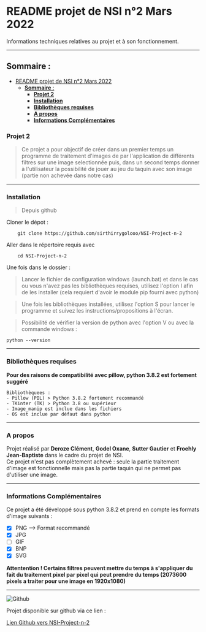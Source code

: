 <!-- -->

# README projet de NSI n°2 Mars 2022  

Informations techniques relatives au projet et à son
fonctionnement.

***

## __Sommaire__ :

- [README projet de NSI n°2 Mars 2022](#readme-projet-de-nsi-n2-mars-2022)
  - [__Sommaire__ :](#sommaire-)
    - [__Projet 2__](#projet-2)
    - [__Installation__](#installation)
    - [__Bibliothèques requises__](#bibliothèques-requises)
    - [__A propos__](#a-propos)
    - [__Informations Complémentaires__](#informations-complémentaires)



### __Projet 2__


> Ce projet a pour objectif de créer dans un premier temps
un programme de traitement d'images de par l'application de différents filtres sur une image selectionnée puis, dans un second temps donner à l'utilisateur la possibilité de jouer au jeu du taquin avec son image (partie non achevée dans notre cas)

***

### __Installation__ 
> Depuis github
<!--  -->
Cloner le dépot :

        git clone https://github.com/sirthirrygolooo/NSI-Project-n-2

Aller dans le répertoire requis avec 

        cd NSI-Project-n-2

Une fois dans le dossier :

>Lancer le fichier de configuration windows (launch.bat) et dans le cas ou vous n'avez pas les bibliothèques requises, utilisez l'option I afin de les installer (cela requiert d'avoir le module pip fourni avec python)  
<!--  -->
>Une fois les bibliothèques installées, utilisez l'option S pour lancer le programme et suivez les instructions/propositions à l'écran.
<!--  -->
> Possibilité de vérifier la version de python avec l'option V ou avec la commande windows : 
<!--  -->
    python --version


***

### __Bibliothèques requises__ 
__Pour des raisons de compatibilité avec pillow, python 3.8.2 est fortement suggéré__

    Bibliothèquees :
    - Pillow (PIL) > Python 3.8.2 fortement recommandé 
    - TKinter (TK) > Python 3.8 ou supérieur
    - Image_manip est inclue dans les fichiers
    - OS est inclue par défaut dans python

***

### __A propos__

Projet réalisé par __Deroze Clément__, __Godel Oxane__, __Sutter Gautier__ et __Froehly Jean-Baptiste__ dans le cadre du projet de NSI.  
Ce projet n'est pas complètement achevé : seule la partie traitement d'image est fonctionnelle mais pas la partie taquin qui ne permet pas d'utiliser une image.

***

### __Informations Complémentaires__ 

Ce projet a été développé sous python 3.8.2 et prend en compte les formats d'image suivants :

- [x] PNG --> Format recommandé
- [x] JPG
- [ ] GIF
- [x] BNP
- [x] SVG

__Attentention ! Certains filtres peuvent mettre du temps à s'appliquer du fait du traitement pixel par pixel qui peut prendre du temps (2073600 pixels a traiter pour une image en 1920x1080)__
***
![Github](https://external-content.duckduckgo.com/iu/?u=https%3A%2F%2Flogosmarcas.net%2Fwp-content%2Fuploads%2F2020%2F12%2FGitHub-Simbolo.png&f=1&nofb=1 "github logo")

Projet disponible sur github via ce lien :

[Lien Github vers NSI-Project-n-2](https://github.com/sirthirrygolooo/NSI-Project-n-2 "Lien github du projet")




